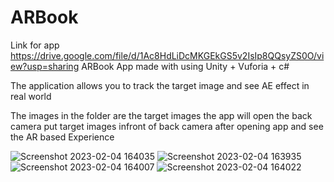 # ARBook
Link for app https://drive.google.com/file/d/1Ac8HdLiDcMKGEkGS5v2IsIp8QQsyZS0O/view?usp=sharing
ARBook App made with using Unity + Vuforia + c#


The application allows you to track the target image and see AE effect in real world


The images in the folder are the target images 
the app will open the back camera
put target images infront of back camera after opening app
and see the AR based Experience

![Screenshot 2023-02-04 164035](https://user-images.githubusercontent.com/100237166/216764094-cdd113ac-4c56-47ef-af4a-71b2881af661.png)
![Screenshot 2023-02-04 163935](https://user-images.githubusercontent.com/100237166/216764098-362193f8-7296-40f7-bba7-cb3d9a10d7e7.png)
![Screenshot 2023-02-04 164007](https://user-images.githubusercontent.com/100237166/216764099-3f7717c3-08ea-48a9-82f9-b11327eeaa33.png)
![Screenshot 2023-02-04 164022](https://user-images.githubusercontent.com/100237166/216764100-2fe64287-f717-437e-817b-3d26c1e46f38.png)
